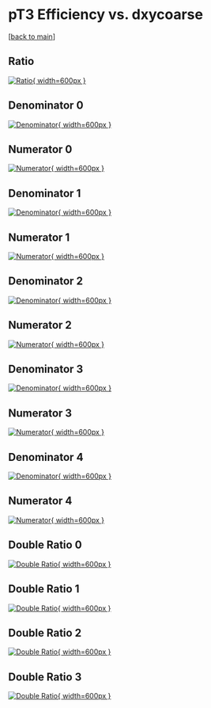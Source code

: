 # pT3 Efficiency vs. dxycoarse

[[back to main](./)]



## Ratio

[![Ratio](../mtv/var/pT3_vtr_0_1_eff_dxycoarse.png){ width=600px }](../mtv/var/pT3_vtr_0_1_eff_dxycoarse.pdf)

## Denominator 0

[![Denominator](../mtv/den/pT3_vtr_0_1_eff_dxycoarse_den0.png){ width=600px }](../mtv/den/pT3_vtr_0_1_eff_dxycoarse_den0.pdf)

## Numerator 0

[![Numerator](../mtv/num/pT3_vtr_0_1_eff_dxycoarse_num0.png){ width=600px }](../mtv/num/pT3_vtr_0_1_eff_dxycoarse_num0.pdf)

## Denominator 1

[![Denominator](../mtv/den/pT3_vtr_0_1_eff_dxycoarse_den1.png){ width=600px }](../mtv/den/pT3_vtr_0_1_eff_dxycoarse_den1.pdf)

## Numerator 1

[![Numerator](../mtv/num/pT3_vtr_0_1_eff_dxycoarse_num1.png){ width=600px }](../mtv/num/pT3_vtr_0_1_eff_dxycoarse_num1.pdf)

## Denominator 2

[![Denominator](../mtv/den/pT3_vtr_0_1_eff_dxycoarse_den2.png){ width=600px }](../mtv/den/pT3_vtr_0_1_eff_dxycoarse_den2.pdf)

## Numerator 2

[![Numerator](../mtv/num/pT3_vtr_0_1_eff_dxycoarse_num2.png){ width=600px }](../mtv/num/pT3_vtr_0_1_eff_dxycoarse_num2.pdf)

## Denominator 3

[![Denominator](../mtv/den/pT3_vtr_0_1_eff_dxycoarse_den3.png){ width=600px }](../mtv/den/pT3_vtr_0_1_eff_dxycoarse_den3.pdf)

## Numerator 3

[![Numerator](../mtv/num/pT3_vtr_0_1_eff_dxycoarse_num3.png){ width=600px }](../mtv/num/pT3_vtr_0_1_eff_dxycoarse_num3.pdf)

## Denominator 4

[![Denominator](../mtv/den/pT3_vtr_0_1_eff_dxycoarse_den4.png){ width=600px }](../mtv/den/pT3_vtr_0_1_eff_dxycoarse_den4.pdf)

## Numerator 4

[![Numerator](../mtv/num/pT3_vtr_0_1_eff_dxycoarse_num4.png){ width=600px }](../mtv/num/pT3_vtr_0_1_eff_dxycoarse_num4.pdf)

## Double Ratio 0

[![Double Ratio](../mtv/ratio/pT3_vtr_0_1_eff_dxycoarse_ratio0.png){ width=600px }](../mtv/ratio/pT3_vtr_0_1_eff_dxycoarse_ratio0.pdf)

## Double Ratio 1

[![Double Ratio](../mtv/ratio/pT3_vtr_0_1_eff_dxycoarse_ratio1.png){ width=600px }](../mtv/ratio/pT3_vtr_0_1_eff_dxycoarse_ratio1.pdf)

## Double Ratio 2

[![Double Ratio](../mtv/ratio/pT3_vtr_0_1_eff_dxycoarse_ratio2.png){ width=600px }](../mtv/ratio/pT3_vtr_0_1_eff_dxycoarse_ratio2.pdf)

## Double Ratio 3

[![Double Ratio](../mtv/ratio/pT3_vtr_0_1_eff_dxycoarse_ratio3.png){ width=600px }](../mtv/ratio/pT3_vtr_0_1_eff_dxycoarse_ratio3.pdf)

